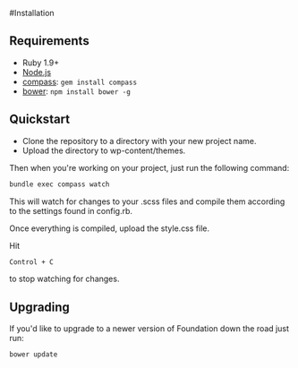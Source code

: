 #Installation

## Requirements

  * Ruby 1.9+
  * [Node.js](http://nodejs.org)
  * [compass](http://compass-style.org/): `gem install compass`
  * [bower](http://bower.io): `npm install bower -g`

## Quickstart

  * Clone the repository to a directory with your new project name.
  * Upload the directory to wp-content/themes.
  
Then when you're working on your project, just run the following command:

```bash
bundle exec compass watch
```

This will watch for changes to your .scss files and compile them according to the settings found in config.rb.

Once everything is compiled, upload the style.css file.

Hit
```bash
Control + C
```
to stop watching for changes.

## Upgrading

If you'd like to upgrade to a newer version of Foundation down the road just run:

```bash
bower update
```
